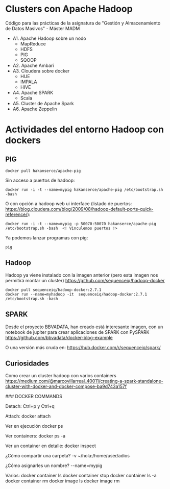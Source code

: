 # Clusters con Apache Hadoop 
Código para las prácticas de la asignatura de "Gestión y Almacenamiento de Datos Masivos" - Máster MADM

- A1. Apache Hadoop sobre un nodo
  - MapReduce
  - HDFS
  - PIG
  - SQOOP
- A2. Apache Ambari 
- A3. Cloudera sobre docker
  - HUE
  - IMPALA
  - HIVE
- A4. Apache SPARK
   - Scala
- A5. Cluster de Apache Spark
- A6. Apache Zeppelin



# Actividades del entorno Hadoop con dockers

## PIG


```
docker pull hakanserce/apache-pig
```

Sin acceso a puertos de hadoop:
```
docker run -i -t --name=mypig hakanserce/apache-pig /etc/bootstrap.sh -bash
```

O con opción a hadoop web ui interface (listado de puertos: https://blog.cloudera.com/blog/2009/08/hadoop-default-ports-quick-reference/):

```
docker run -i -t --name=mypig -p 50070:50070 hakanserce/apache-pig /etc/bootstrap.sh -bash  <! Vinculemos puertos !>
```

Ya podemos lanzar programas con pig:
```
pig
```



## Hadoop

Hadoop ya viene instalado con la imagen anterior (pero esta imagen nos permitirá montar un cluster)
https://github.com/sequenceiq/hadoop-docker

```
docker pull sequenceiq/hadoop-docker:2.7.1
docker run --name=myhadoop -it  sequenceiq/hadoop-docker:2.7.1  /etc/bootstrap.sh -bash
```

## SPARK

Desde el proyecto BBVADATA, han creado está interesante imagen, con un notebook de jupiter para crear aplicaciones de SPARK con PySPARK
https://github.com/bbvadata/docker-blog-example

O una versión más cruda en:
https://hub.docker.com/r/sequenceiq/spark/


## Curiosidades
Como crear un cluster hadoop con varios containers
https://medium.com/@marcovillarreal_40011/creating-a-spark-standalone-cluster-with-docker-and-docker-compose-ba9d743a157f


### DOCKER COMMANDS

Detach:
Ctrl+p y Ctrl+q 

Attach:
docker attach <container>

Ver en ejecución
docker ps 

Ver containers:
docker ps -a

Ver un container en detalle:
docker inspect <container>

¿Cómo compartir una carpeta?
 -v ~/hola:/home/user/adios

¿Cómo asignarles un nombre?
--name=mypig 

Varios:
docker container ls
docker container stop <container>
docker container ls -a
docker container rm <container>
docker image ls
docker image rm <image>
